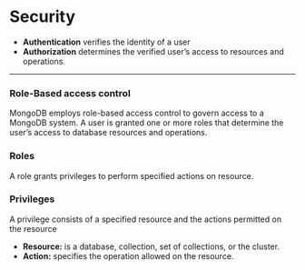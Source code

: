 # Security

- **Authentication** verifies the identity of a user
- **Authorization** determines the verified user’s access to resources and operations.

---

### Role-Based access control

MongoDB employs role-based access control to govern access to a MongoDB system. A user is granted one or more roles that determine the user’s access to database resources and operations.

### Roles

A role grants privileges to perform specified actions on resource.

### Privileges

A privilege consists of a specified resource and the actions permitted on the resource

- **Resource:** is a database, collection, set of collections, or the cluster.
- **Action:** specifies the operation allowed on the resource.